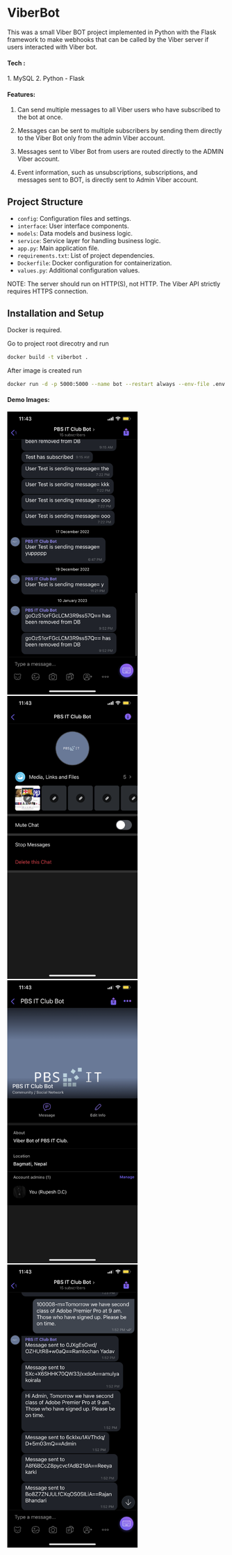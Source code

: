 # ViberBot
This was a small Viber BOT project implemented in Python with the Flask framework to make webhooks 
that can be called by the Viber server if users interacted with Viber bot.

<h4>Tech :</h4>
1. MySQL 
2. Python - Flask


<h4>Features:</h4>

1. Can send multiple messages to all Viber users who have subscribed to the bot at once.

2. Messages can be sent to multiple subscribers by sending them directly to the Viber Bot only from the admin Viber account.

3. Messages sent to Viber Bot from users are routed directly to the ADMIN Viber account.

4. Event information, such as unsubscriptions, subscriptions, and messages sent to BOT, is directly sent to Admin  Viber account.

## Project Structure
- `config`: Configuration files and settings.
- `interface`: User interface components.
- `models`: Data models and business logic.
- `service`: Service layer for handling business logic.
- `app.py`: Main application file.
- `requirements.txt`: List of project dependencies.
- `Dockerfile`: Docker configuration for containerization.
- `values.py`: Additional configuration values.

NOTE: The server should run on HTTP(S), not HTTP. The Viber API strictly requires HTTPS connection.

## Installation and Setup

Docker is required.

Go to project root direcotry and run

```bash
docker build -t viberbot .
```

After image is created run 

```bash
docker run -d -p 5000:5000 --name bot --restart always --env-file .env viberbot
```


<h4>Demo Images: </h4>

<a href="url"><img src="https://github.com/rupysdxe/ViberBot/blob/main/demo/IMG_0850.PNG" width="300" height="650"></a>
<a href="url"><img src="https://github.com/rupysdxe/ViberBot/blob/main/demo/IMG_0851.PNG" width="300" height="650"></a>
<a href="url"><img src="https://github.com/rupysdxe/ViberBot/blob/main/demo/IMG_0852.PNG" width="300" height="650"></a>
<a href="url"><img src="https://github.com/rupysdxe/ViberBot/blob/main/demo/IMG_0853.PNG" width="300" height="650"></a>
